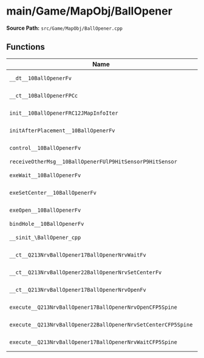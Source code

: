 # main/Game/MapObj/BallOpener

**Source Path:** `src/Game/MapObj/BallOpener.cpp`

## Functions

| Name | Address | Match % |
|------|---------|---------|
| `__dt__10BallOpenerFv` | `0x801B0B3C` | :x: (95.7%) |
| `__ct__10BallOpenerFPCc` | `0x801B0B98` | :x: (54.7%) |
| `init__10BallOpenerFRC12JMapInfoIter` | `0x801B0C6C` | :white_check_mark: (100.0%) |
| `initAfterPlacement__10BallOpenerFv` | `0x801B0D80` | :white_check_mark: (100.0%) |
| `control__10BallOpenerFv` | `0x801B0DC4` | :white_check_mark: (100.0%) |
| `receiveOtherMsg__10BallOpenerFUlP9HitSensorP9HitSensor` | `0x801B0DC8` | :x: (0.0%) |
| `exeWait__10BallOpenerFv` | `0x801B0EBC` | :white_check_mark: (100.0%) |
| `exeSetCenter__10BallOpenerFv` | `0x801B0F18` | :white_check_mark: (100.0%) |
| `exeOpen__10BallOpenerFv` | `0x801B0FE8` | :white_check_mark: (100.0%) |
| `bindHole__10BallOpenerFv` | `0x801B10D4` | :x: (0.0%) |
| `__sinit_\BallOpener_cpp` | `0x801B13C8` | :white_check_mark: (100.0%) |
| `__ct__Q213NrvBallOpener17BallOpenerNrvWaitFv` | `0x801B13FC` | :white_check_mark: (100.0%) |
| `__ct__Q213NrvBallOpener22BallOpenerNrvSetCenterFv` | `0x801B140C` | :white_check_mark: (100.0%) |
| `__ct__Q213NrvBallOpener17BallOpenerNrvOpenFv` | `0x801B141C` | :white_check_mark: (100.0%) |
| `execute__Q213NrvBallOpener17BallOpenerNrvOpenCFP5Spine` | `0x801B142C` | :white_check_mark: (100.0%) |
| `execute__Q213NrvBallOpener22BallOpenerNrvSetCenterCFP5Spine` | `0x801B1434` | :white_check_mark: (100.0%) |
| `execute__Q213NrvBallOpener17BallOpenerNrvWaitCFP5Spine` | `0x801B143C` | :white_check_mark: (100.0%) |